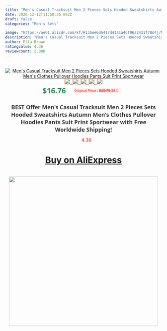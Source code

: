 ```yaml
---
title: "Men's Casual Tracksuit Men 2 Pieces Sets Hooded Sweatshirts Autumn Men's Clothes Pullover Hoodies Pants Suit Print Sportwear"
date: 2020-12-12T11:50:36.892Z
draft: false
categories: "Men's Sets"

image: "https://ae01.alicdn.com/kf/H13bee6d6417d41a1a46f06a2431f78d4j/Men-s-Casual-Tracksuit-Men-2-Pieces-Sets-Hooded-Sweatshirts-Autumn-Men-s-Clothes-Pullover-Hoodies.jpg"
description: "Men's Casual Tracksuit Men 2 Pieces Sets Hooded Sweatshirts Autumn Men's Clothes Pullover Hoodies Pants Suit Print Sportwear"
author: Ella Brown
ratingvalue: 4.36
reviewcount: 2.888
---
```

<br>
<div style="text-align: center;">
<a href="https://s.click.aliexpress.com/e/_9AnxMZ" target="_blank" rel="nofollow noopener noreferrer"><img alt="Men's Casual Tracksuit Men 2 Pieces Sets Hooded Sweatshirts Autumn Men's Clothes Pullover Hoodies Pants Suit Print Sportwear" class="magnifier-image" src="https://ae01.alicdn.com/kf/H13bee6d6417d41a1a46f06a2431f78d4j/Men-s-Casual-Tracksuit-Men-2-Pieces-Sets-Hooded-Sweatshirts-Autumn-Men-s-Clothes-Pullover-Hoodies.jpg_640x640.jpg">
<br>
<img style="border:1px solid salmon" src="https://ae01.alicdn.com/kf/H13bee6d6417d41a1a46f06a2431f78d4j/Men-s-Casual-Tracksuit-Men-2-Pieces-Sets-Hooded-Sweatshirts-Autumn-Men-s-Clothes-Pullover-Hoodies.jpg_120x120.jpg">&nbsp;&nbsp;<img style="border:1px solid salmon" src="https://ae01.alicdn.com/kf/H2f8301096d4d47b3a076ac962c0f9114K/Men-s-Casual-Tracksuit-Men-2-Pieces-Sets-Hooded-Sweatshirts-Autumn-Men-s-Clothes-Pullover-Hoodies.jpg_120x120.jpg">&nbsp;&nbsp;<img style="border:1px solid salmon" src="https://ae01.alicdn.com/kf/Hd96be4fb60e6410195bc9dc477d170b1g/Men-s-Casual-Tracksuit-Men-2-Pieces-Sets-Hooded-Sweatshirts-Autumn-Men-s-Clothes-Pullover-Hoodies.jpg_120x120.jpg">&nbsp;&nbsp;<img style="border:1px solid salmon" src="https://ae01.alicdn.com/kf/H610baf52c33d48ad9ce3f9af78ad4783Z/Men-s-Casual-Tracksuit-Men-2-Pieces-Sets-Hooded-Sweatshirts-Autumn-Men-s-Clothes-Pullover-Hoodies.jpg_120x120.jpg">&nbsp;&nbsp;<img style="border:1px solid salmon" src="https://ae01.alicdn.com/kf/He396f4e9beb34d178d4fe47865676bccv/Men-s-Casual-Tracksuit-Men-2-Pieces-Sets-Hooded-Sweatshirts-Autumn-Men-s-Clothes-Pullover-Hoodies.jpg_120x120.jpg"></a></div><br0>
<div style="text-align: center;"><span style="background-color: white; border: 0px; box-sizing: border-box; color: seagreen; display: inline-block; font-family: &quot;open sans&quot; , &quot;arial&quot; , &quot;helvetica&quot; , sans-serif , &quot;heiti&quot;; font-size: 24px; font-stretch: inherit; font-weight: 700; line-height: inherit; margin: 0px 10px 0px 0px; padding: 0px; vertical-align: middle;">$16.76 </span>
<span style="background: rgb(255 , 241 , 241); border-radius: 3px; border: 0px; box-sizing: border-box; color: #ff4747; display: inline-block; font-family: inherit; font-size: 12px; font-stretch: inherit; font-style: inherit; font-variant: inherit; font-weight: 600; line-height: inherit; margin: 0px; padding: 2px 5px; transform: scale(0.9); vertical-align: middle;">Original Price : <b style="text-decoration: line-through;">$25.79 </b> 35%&nbsp;&nbsp;</span></div>
<h1 style="color: #333333; display: inline-block; font-family: &quot;open sans&quot; , &quot;arial&quot; , &quot;helvetica&quot; , sans-serif , &quot;heiti&quot;; font-size: 18px; font-stretch: inherit; font-weight: 700; text-align: center;">BEST Offer Men's Casual Tracksuit Men 2 Pieces Sets Hooded Sweatshirts Autumn Men's Clothes Pullover Hoodies Pants Suit Print Sportwear with Free Worldwide Shipping!</h1>
<div style="color: #ff4747; text-align: center;">
<img src="https://4.bp.blogspot.com/-M0ZcTcb-5uY/XleCXlxnR4I/AAAAAAAAAEc/OrjgMkXV1oMQFaCRZj5HQwOCBcu3w1FegCPcBGAYYCw/s1600/star.png" style="height: 15px;">&nbsp;<b>4.36</b></div>
<div class="button_cont" align="center"><a class="buynow_a" href="https://s.click.aliexpress.com/e/_9AnxMZ" target="_blank" rel="nofollow noopener noreferrer"><H1>Buy on AliExpress</H1></a></div><br>
<div class="separator" style="clear: both; text-align: center;">
<img src="https://lh3.googleusercontent.com/-pTy5HemUv9M/XlePHvY0dAI/AAAAAAAAAE4/0nX5iRUoIWY8eMW9Dpxeirr157OZliDIgCLcBGAsYHQ/s1600/badge.gif" width="480">
</div>
